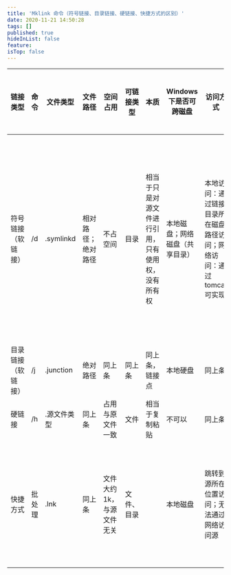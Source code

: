 ```yaml
---
title: 'Mklink 命令（符号链接、目录链接、硬链接、快捷方式的区别）'
date: 2020-11-21 14:50:28
tags: []
published: true
hideInList: false
feature: 
isTop: false
---
```

|链接类型|命令|文件类型|文件路径|空间占用|可链接类型|本质|Windows下是否可跨磁盘|访问方式|源文件与链接文件关联关系|
|----|----|----|----|----|----|----|----|----|----|
|  符号链接（软链接）  |  /d  |  .symlinkd  |  相对路径；绝对路径  |  不占空间  |  目录  |  相当于只是对源文件进行引用，只有使用权，没有所有权  |  本地磁盘；网络磁盘（共享目录）  |  本地访问：通过链接目录所在磁盘路径访问；网络访问：通过tomcat可实现  |  源删除链接失效；链接删除源保留；源内容变化链接内容变化；链接内容变化源内容变化  |
|  目录链接（软链接）  |  /j  |  .junction  |  绝对路径  |  同上条  |  同上条  |  同上条，链接点  |  本地硬盘  |  同上条  |  同上条  |
|  硬链接  |  /h  |  .源文件类型  |  同上条  |  占用与原文件一致  |  文件  |  相当于复制粘贴  |  不可以  |  同上条  |  同上条  |
|  快捷方式  |  批处理  |  .lnk  |  同上条  |  文件大约1k，与源文件无关  |  文件、目录  ||  本地磁盘  |  跳转到源所在位置访问；无法通过网络访问源  |  源删除链接失效；链接删除源保留；只是个快捷方式  |